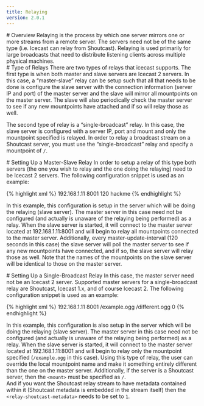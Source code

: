 ```yaml
---
title: Relaying
version: 2.0.1
---
```


<article markdown="1">
# Overview
Relaying is the process by which one server mirrors one or more streams from a remote server. The servers
need not be of the same type (i.e. Icecast can relay from Shoutcast). Relaying is used primarily for large
broadcasts that need to distribute listening clients across multiple physical machines.

</article>

<article markdown="1">
# Type of Relays
There are two types of relays that icecast supports.  
The first type is when both master and slave servers are Icecast 2 servers. In this case, a “master-slave” relay
can be setup such that all that needs to be done is configure the slave server with the connection information
(server IP and port) of the master server and the slave will mirror all mountpoints on the master server. The slave
will also periodically check the master server to see if any new mountpoints have attached and if so will relay those
as well.  

The second type of relay is a “single-broadcast” relay. In this case, the slave server is configured with a
server IP, port and mount and only the mountpoint specified is relayed. In order to relay a broadcast stream on
a Shoutcast server, you must use the “single-broadcast” relay and specify a mountpoint of `/`.

</article>

<article markdown="1">
# Setting Up a Master-Slave Relay
In order to setup a relay of this type both servers (the one you wish to relay and the one doing the relaying)
need to be Icecast 2 servers. The following configuration snippet is used as an example:

{% highlight xml %}
<master-server>192.168.1.11</master-server>
<master-server-port>8001</master-server-port>
<master-update-interval>120</master-update-interval>
<master-password>hackme</master-password>
{% endhighlight %}

In this example, this configuration is setup in the server which will be doing the relaying (slave server).
The master server in this case need not be configured (and actually is unaware of the relaying being performed)
as a relay. When the slave server is started, it will connect to the master server located at 192.168.1.11:8001
and will begin to relay all mountpoints connected to the master server. Additionally, every master-update-interval
(120 seconds in this case) the slave server will poll the master server to see if any new mountpoints have connected,
and if so, the slave server will relay those as well. Note that the names of the mountpoints on the slave server will
be identical to those on the master server. 

</article>

<article markdown="1">
# Setting Up a Single-Broadcast Relay
In this case, the master server need not be an Icecast 2 server. Supported master servers for a single-broadcast
relay are Shoutcast, Icecast 1.x, and of course Icecast 2. The following configuration snippet is used as an example:

{% highlight xml %}
<relay>
    <server>192.168.1.11</server>
    <port>8001</port>
    <mount>/example.ogg</mount>
    <local-mount>/different.ogg</local-mount>
    <relay-shoutcast-metadata>0</relay-shoutcast-metadata>
</relay>
{% endhighlight %}

In this example, this configuration is also setup in the server which will be doing the relaying (slave server). 
The master server in this case need not be configured (and actually is unaware of the relaying being performed) as a
relay. When the slave server is started, it will connect to the master server located at 192.168.1.11:8001 and will
begin to relay only the mountpoint specified (`/example.ogg` in this case). Using this type of relay, the user can
override the local mountpoint name and make it something entirely different than the one on the master server.
Additionally, if the server is a Shoutcast server, then the `<mount>` must be specified as `/`.  
And if you want the Shoutcast relay stream to have metadata contained within it (Shoutcast metadata is embedded
in the stream itself) then the `<relay-shoutcast-metadata>` needs to be set to `1`.

</article>
